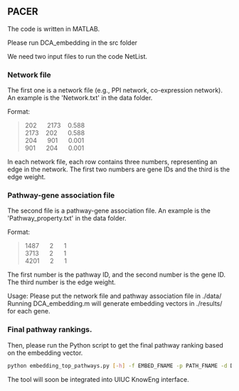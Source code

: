 ## PACER
The code is written in MATLAB. 

Please run DCA_embedding in the src folder

We need two input files to run the code NetList.

### Network file
The first one is a network file (e.g., PPI network, co-expression network). An example is the 'Network.txt' in the data folder.

Format:
>202&nbsp;&nbsp;&nbsp;&nbsp;&nbsp;&nbsp;2173&nbsp;&nbsp;&nbsp;&nbsp;0.588<br />
>2173&nbsp;&nbsp;&nbsp;&nbsp;202&nbsp;&nbsp;&nbsp;&nbsp;&nbsp;&nbsp;0.588<br />
>204&nbsp;&nbsp;&nbsp;&nbsp;&nbsp;&nbsp;901&nbsp;&nbsp;&nbsp;&nbsp;&nbsp;&nbsp;0.001<br />
>901&nbsp;&nbsp;&nbsp;&nbsp;&nbsp;&nbsp;204&nbsp;&nbsp;&nbsp;&nbsp;&nbsp;&nbsp;0.001<br />

In each network file, each row contains three numbers, representing an edge in the network. The first two numbers are gene IDs and the third is the edge weight. 

### Pathway-gene association file
The second file is a pathway-gene association file. An example is the 'Pathway_property.txt' in the data folder.

Format:
>1487&nbsp;&nbsp;&nbsp;&nbsp;&nbsp;&nbsp;2&nbsp;&nbsp;&nbsp;&nbsp;&nbsp;&nbsp;1<br />
>3713&nbsp;&nbsp;&nbsp;&nbsp;&nbsp;&nbsp;2&nbsp;&nbsp;&nbsp;&nbsp;&nbsp;&nbsp;1<br />
>4201&nbsp;&nbsp;&nbsp;&nbsp;&nbsp;&nbsp;2&nbsp;&nbsp;&nbsp;&nbsp;&nbsp;&nbsp;1<br />

The first number is the pathway ID, and the second number is the gene ID. The third number is the edge weight.

Usage: Please put the network file and pathway association file in ./data/
Running DCA_embedding.m will generate embedding vectors in ./results/ for each gene.

### Final pathway rankings.
Then, please run the Python script to get the final pathway ranking based on the embedding vector.

```bash
python embedding_top_pathways.py [-h] -f EMBED_FNAME -p PATH_FNAME -d DRUG_FNAME -i PATH_IDX_FNAME -g GENE_IDX_FNAME

```

The tool will soon be integrated into UIUC KnowEng interface.
